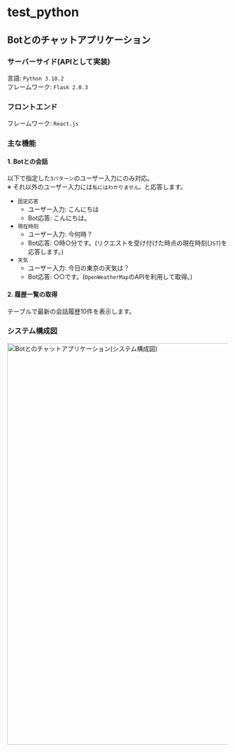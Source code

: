 # test_python
## Botとのチャットアプリケーション
### サーバーサイド(APIとして実装)
言語: `Python 3.10.2`<br>
フレームワーク: `Flask 2.0.3`

### フロントエンド
フレームワーク: `React.js`

### 主な機能
#### 1. Botとの会話<br>
以下で指定した`3パターン`のユーザー入力にのみ対応。<br>
※ それ以外のユーザー入力には`私にはわかりません。`と応答します。
- `固定応答`
  - ユーザー入力: こんにちは
  - Bot応答: こんにちは。
- `現在時刻`
  - ユーザー入力: 今何時？
  - Bot応答: ○時○分です。(リクエストを受け付けた時点の現在時刻(`JST`)を応答します。)
- `天気`
  - ユーザー入力: 今日の東京の天気は？
  - Bot応答: ○○です。(`OpenWeatherMap`のAPIを利用して取得。)
#### 2. 履歴一覧の取得
テーブルで最新の会話履歴10件を表示します。

### システム構成図
<img width="916" alt="Botとのチャットアプリケーション(システム構成図)" src="https://user-images.githubusercontent.com/72130011/158070526-b05caaa0-b356-4cce-899e-6412840b3a61.png">
